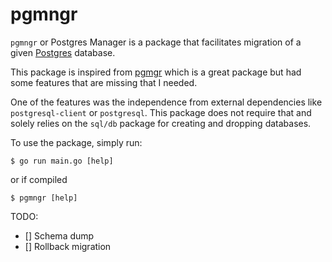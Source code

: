 # pgmngr

`pgmngr` or Postgres Manager is a package that facilitates migration of a
given [Postgres] database.

This package is inspired from [pgmgr](https://github.com/rnubel/pgmgr.git)
which is a great package but had some features that are missing that I needed.

One of the features was the independence from external dependencies like
`postgresql-client` or `postgresql`. This package does not require that and
solely relies on the `sql/db` package for creating and dropping databases.

To use the package, simply run:

```
$ go run main.go [help]

```

or if compiled

```
$ pgmngr [help]
```

TODO:

 - [] Schema dump
 - [] Rollback migration

[Postgres]: https://postgresql.org
